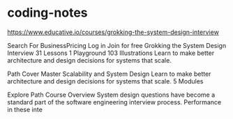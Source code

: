 # coding-notes

https://www.educative.io/courses/grokking-the-system-design-interview

Search
For BusinessPricing
Log in
Join for free
Grokking the System Design Interview
31 Lessons
1 Playground
103 Illustrations
Learn to make better architecture and design decisions for systems that scale.

Path Cover
Master Scalability and System Design
Learn to make better architecture and design decisions for systems that scale.
5 Modules


Explore Path
Course Overview
System design questions have become a standard part of the software engineering interview process. Performance in these inte
